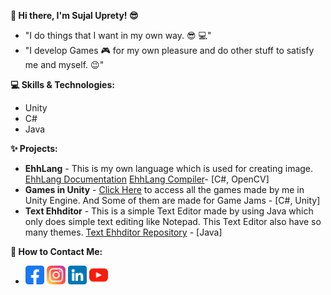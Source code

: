 **👋 Hi there, I'm Sujal Uprety! 😎**

* "I do things that I want in my own way. 😎 💻" 
* "I develop Games 🎮 for my own pleasure and do other stuff to satisfy me and myself. 😉"

**💻 Skills & Technologies:**

* Unity
* C#
* Java

**✨ Projects:**

* **EhhLang** - This is my own language which is used for creating image. [EhhLang Documentation](https://ehhlang.github.io/ehhlang.html) [EhhLang Compiler](https://github.com/EhhLang/EhhLang.github.io/releases)-  [C#, OpenCV]
* **Games in Unity** - [Click Here](https://sujalisdead.itch.io) to access all the games made by me in Unity Engine. And Some of them are made for Game Jams - [C#, Unity]
* **Text Ehhditor** - This is a simple Text Editor made by using Java which only does simple text editing like Notepad. This Text Editor also have so many themes. [Text Ehhditor Repository](https://github.com/SujalUprety/Text-Ehhditor) - [Java]

**💬 How to Contact Me:**

* [<img src="facebook.svg" alt="Facebook" width="30px" height="30px">](https://www.facebook.com/SujalisDead)
  [<img src="instagram.png" alt="Instagram" width="30px" height="30px">](https://www.instagram.com/sujal_isdead/)
  [<img src="linkedin.png" alt="LinkedIn" width="30px" height="30px">](https://www.linkedin.com/in/sujal-uprety-92765019a/)
  [<img src="youtube.png" alt="Youtube" width="30px" height="30px">](https://https://www.youtube.com/@SujalUprety/)
